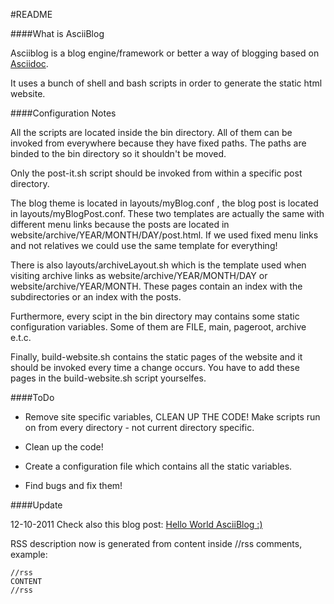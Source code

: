 #README

####What is AsciiBlog

Asciiblog is a blog engine/framework or better a way of blogging based on
[Asciidoc](http://www.methods.co.nz/asciidoc/).

It uses a bunch of shell and bash scripts in order to generate the static
html website.

####Configuration Notes

All the scripts are located inside the bin directory. All of them can be 
invoked from everywhere because they have fixed paths. The paths are binded 
to the bin directory so it shouldn't be moved.

Only the post-it.sh script should be invoked from within a specific post 
directory.

The blog theme is located in layouts/myBlog.conf , the blog post is 
located in layouts/myBlogPost.conf. These two templates are actually the
same with different menu links because the posts are located in 
website/archive/YEAR/MONTH/DAY/post.html. If we used fixed menu links and 
not relatives we could use the same template for everything!

There is also layouts/archiveLayout.sh which is the template used when 
visiting archive links as website/archive/YEAR/MONTH/DAY or 
website/archive/YEAR/MONTH. These pages contain an index with the subdirectories
or an index with the posts.

Furthermore, every scipt in the bin directory may contains some static 
configuration variables. Some of them are FILE, main, pageroot, archive e.t.c.

Finally, build-website.sh contains the static pages of the website and 
it should be invoked every time a change occurs. You have 
to add these pages in the build-website.sh script yourselfes.

####ToDo

 * Remove site specific variables, CLEAN UP THE CODE! Make scripts run on
 from every directory - not current directory specific.

 * Clean up the code!
 * Create a configuration file which contains all the static variables.
 * Find bugs and fix them!

####Update

12-10-2011
Check also this blog post:
[Hello World AsciiBlog :)](http://masterex.github.com/archive/2011/08/06/asciiblog.html)

RSS description now is generated from content inside //rss comments, example:

```shell
//rss
CONTENT
//rss
```
